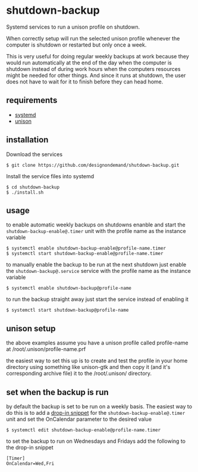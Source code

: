# shutdown-backup
Systemd services to run a unison profile on shutdown.

When correctly setup will run the selected unison profile whenever the computer is shutdown or restarted but only once a week.

This is very useful for doing regular weekly backups at work because they would run automatically at the end of the day when the computer is shutdown instead of during work hours when the computers resources might be needed for other things. And since it runs at shutdown, the user does not have to wait for it to finish before they can head home.

## requirements
- [systemd](http://www.freedesktop.org/wiki/Software/systemd/)
- [unison](http://www.cis.upenn.edu/~bcpierce/unison/)

## installation
Download the services
```
$ git clone https://github.com/designondemand/shutdown-backup.git
```
Install the service files into systemd
```
$ cd shutdown-backup
$ ./install.sh
```

## usage
to enable automatic weekly backups on shutdowns enanble and start the `shutdown-backup-enable@.timer` unit with the profile name as the instance variable
```
$ systemctl enable shutdown-backup-enable@profile-name.timer
$ systemctl start shutdown-backup-enable@profile-name.timer
```

to manually enable the backup to be run at the next shutdown just enable the `shutdown-backup@.service` service with the profile name as the instance variable
```
$ systemctl enable shutdown-backup@profile-name
```

to run the backup straight away just start the service instead of enabling it
```
$ systemctl start shutdown-backup@profile-name
```

## unison setup
the above examples assume you have a unison profile called profile-name at /root/.unison/profile-name.prf

the easiest way to set this up is to create and test the profile in your home directory using something like unison-gtk and then copy it (and it's corresponding archive file) it to the /root/.unison/ directory.

## set when the backup is run
by default the backup is set to be run on a weekly basis. The easiest way to do this is to add a [drop-in snippet](https://wiki.archlinux.org/index.php/systemd#Drop-in_snippets) for the `shutdown-backup-enable@.timer` unit and set the OnCalendar parameter to the desired value
```
$ systemctl edit shutdown-backup-enable@profile-name.timer
```

to set the backup to run on Wednesdays and Fridays add the following to the drop-in snippet
```
[Timer]
OnCalendar=Wed,Fri
```
